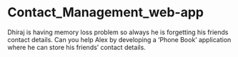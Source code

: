 # Contact_Management_web-app
Dhiraj is having memory loss problem so always he is forgetting his friends contact details. Can you help Alex by developing a ‘Phone Book’ application where he can store his friends’ contact details.
